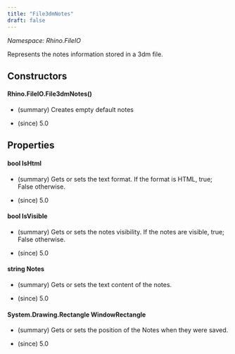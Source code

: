 ```yaml
---
title: "File3dmNotes"
draft: false
---
```


*Namespace: Rhino.FileIO*

   Represents the notes information stored in a 3dm file.
   
## Constructors
#### Rhino.FileIO.File3dmNotes()
- (summary) 
     Creates empty default notes
     
- (since) 5.0
## Properties
#### bool IsHtml
- (summary) 
     Gets or sets the text format. If the format is HTML, true; False otherwise.
     
- (since) 5.0
#### bool IsVisible
- (summary) 
     Gets or sets the notes visibility. If the notes are visible, true; False otherwise.
     
- (since) 5.0
#### string Notes
- (summary) 
     Gets or sets the text content of the notes.
     
- (since) 5.0
#### System.Drawing.Rectangle WindowRectangle
- (summary) 
     Gets or sets the position of the Notes when they were saved.
     
- (since) 5.0
